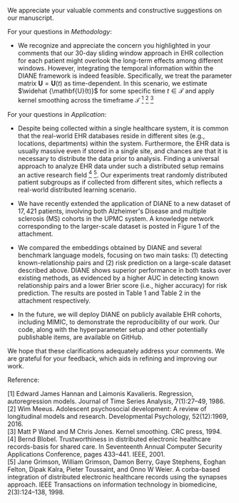 We appreciate your valuable comments and constructive suggestions on our manuscript.

For your questions in *Methodology*:

- We recognize and appreciate the concern you highlighted in your comments that our 30-day sliding window approach in EHR collection for each patient
  might overlook the long-term effects among different windows. However, integrating the temporal information within the DIANE framework is indeed feasible.
  Specifically, we treat the parameter matrix $\mathbf{U} = \mathbf{U} (t)$ as time-dependent. In this scenario, we estimate $\widehat {\mathbf{U}(t)}$ for
  some specific time $t \in \mathcal{T}$ and apply kernel smoothing across the timeframe $\mathcal{T}$ [<sup>1</sup>](#refer-anchor-1) [<sup>2</sup>](#refer-anchor-2) [<sup>3</sup>](#refer-anchor-3)

For your questions in *Application*:

- Despite being collected within a single healthcare system, it is common that the real-world
  EHR databases reside in different sites (e.g., locations, departments) within the system.
  Furthermore, the EHR data is usually massive even if stored in a single site, and chances are
  that it is necessary to distribute the data prior to analysis. Finding a universal approach to
  analyze EHR data under such a distributed setup remains an active research field [<sup>4</sup>](#refer-anchor-4) [<sup>5</sup>](#refer-anchor-5). Our
  experiments treat randomly distributed patient subgroups as if collected from different sites,
  which reflects a real-world distributed learning scenario.

- We have recently extended the application of DIANE to a new dataset of $17,421$ patients,
  involving both Alzheimer's Disease and multiple sclerosis (MS) cohorts in the UPMC system.
  A knowledge network corresponding to the larger-scale dataset is posted in Figure 1 of the attachment.

- We compared the embeddings obtained by DIANE and several benchmark language models, focusing on
  two main tasks: (1) detecting known-relationship pairs and (2) risk prediction on a large-scale
  dataset described above. DIANE shows superior performance in both tasks over existing methods,
  as evidenced by a higher AUC in detecting known relationship pairs and a lower Brier score (i.e.,
  higher accuracy) for risk prediction. The results are posted in Table 1 and Table 2 in the
  attachment respectively.

- In the future, we will deploy DIANE on publicly available EHR cohorts, including MIMIC, to
  demonstrate the reproducibility of our work. Our code, along with the hyperparameter setup
  and other potentially publishable items, are available on GitHub.

We hope that these clarifications adequately address your comments. We are grateful for your feedback, 
which aids in refining and improving our work.

Reference:

<div id="refer-anchor-1"></div>
[1] Edward James Hannan and Laimonis Kavalieris. Regression, autoregression models. Journal of Time Series Analysis, 7(1):27–49, 1986.
<div id="refer-anchor-2"></div>
[2] Wim Meeus. Adolescent psychosocial development: A review of longitudinal models and research. Developmental Psychology, 52(12):1969, 2016.
<div id="refer-anchor-3"></div>
[3] Matt P Wand and M Chris Jones. Kernel smoothing. CRC press, 1994.
<div id="refer-anchor-4"></div>
[4] Bernd Blobel. Trustworthiness in distributed electronic healthcare records-basis for shared care. In
Seventeenth Annual Computer Security Applications Conference, pages 433–441. IEEE, 2001.
<div id="refer-anchor-5"></div>
[5] Jane Grimson, William Grimson, Damon Berry, Gaye Stephens, Eoghan Felton, Dipak Kalra, Pieter
Toussaint, and Onno W Weier. A corba-based integration of distributed electronic healthcare records
using the synapses approach. IEEE Transactions on information technology in biomedicine, 2(3):124–138,
1998.
